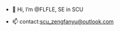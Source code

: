- 👋 Hi, I’m @FLFLE, SE in SCU
<!-- - 🌱 I’m currently learning ...
- 💞️ I’m looking to collaborate on ... -->
- 📫 contact:scu_zengfanyu@outlook.com

<!---
FLFLE/FLFLE is a ✨ special ✨ repository because its `README.md` (this file) appears on your GitHub profile.
You can click the Preview link to take a look at your changes.
--->
